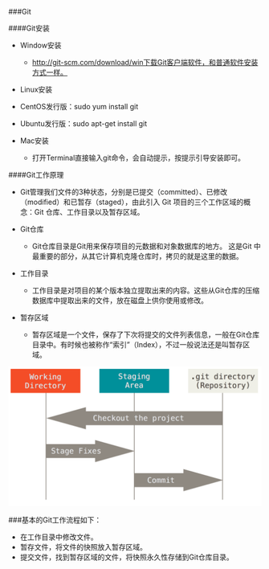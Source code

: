 ###Git

####Git安装

 * Window安装
 
   * http://git-scm.com/download/win下载Git客户端软件，和普通软件安装方式一样。
   

 * Linux安装
 
  * CentOS发行版：sudo yum install git

  * Ubuntu发行版：sudo apt-get install git

* Mac安装

  * 打开Terminal直接输入git命令，会自动提示，按提示引导安装即可。
  
####Git工作原理

 * Git管理我们文件的3种状态，分别是已提交（committed）、已修改（modified）和已暂存（staged），由此引入 Git 项目的三个工作区域的概念：Git 仓库、工作目录以及暂存区域。
 
 * Git仓库
 
   * Git仓库目录是Git用来保存项目的元数据和对象数据库的地方。 这是Git 中最重要的部分，从其它计算机克隆仓库时，拷贝的就是这里的数据。
   
   
 * 工作目录
   
   * 工作目录是对项目的某个版本独立提取出来的内容。这些从Git仓库的压缩数据库中提取出来的文件，放在磁盘上供你使用或修改。
   
   
 * 暂存区域
 
   * 暂存区域是一个文件，保存了下次将提交的文件列表信息，一般在Git仓库目录中。有时候也被称作“索引”（Index），不过一般说法还是叫暂存区域。
   
![](/assets/local4.png)

###基本的Git工作流程如下：

* 在工作目录中修改文件。
* 暂存文件，将文件的快照放入暂存区域。
* 提交文件，找到暂存区域的文件，将快照永久性存储到Git仓库目录。
